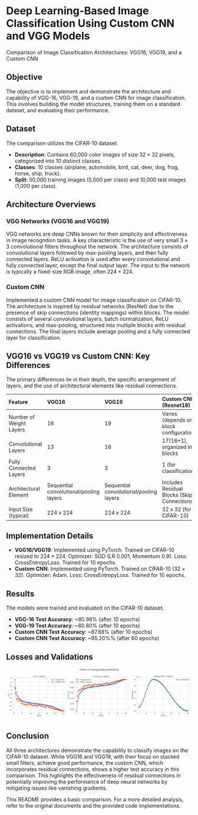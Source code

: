 # Deep Learning-Based Image Classification Using Custom CNN and VGG Models

Comparison of Image Classification Architectures: VGG16, VGG19, and a Custom CNN


## Objective

The objective is to implement and demonstrate the architecture and capability of VGG-16, VGG-19, and a custom CNN for image classification. This involves building the model structures, training them on a standard dataset, and evaluating their performance.

## Dataset

The comparison utilizes the CIFAR-10 dataset.
* **Description**: Contains 60,000 color images of size $32 \times 32$ pixels, categorized into 10 distinct classes.
* **Classes**: 10 classes (airplane, automobile, bird, cat, deer, dog, frog, horse, ship, truck).
* **Split**: 50,000 training images (5,000 per class) and 10,000 test images (1,000 per class).

## Architecture Overviews

### VGG Networks (VGG16 and VGG19)

VGG networks are deep CNNs known for their simplicity and effectiveness in image recognition tasks. A key characteristic is the use of very small $3 \times 3$ convolutional filters throughout the network. The architecture consists of convolutional layers followed by max-pooling layers, and then fully connected layers. ReLU activation is used after every convolutional and fully connected layer, except the final output layer. The input to the network is typically a fixed-size RGB image, often $224 \times 224$.

### Custom CNN

Implemented a custom CNN model for image classification on CIFAR-10. The architecture is inspired by residual networks (ResNet) due to the presence of skip connections (identity mappings) within blocks. The model consists of several convolutional layers, batch normalization, ReLU activations, and max-pooling, structured into multiple blocks with residual connections. The final layers include average pooling and a fully connected layer for classification.

## VGG16 vs VGG19 vs Custom CNN: Key Differences

The primary differences lie in their depth, the specific arrangement of layers, and the use of architectural elements like residual connections.

| Feature                | VGG16                     | VGG19                     | Custom CNN (Resnet18) |
| :--------------------- | :------------------------ | :------------------------ | :------------------------- |
| Number of Weight Layers | 16                        | 19                        | Varies (depends on block configuration) |
| Convolutional Layers   | 13                        | 16                        | 17(16+1), organized in blocks |
| Fully Connected Layers | 3                         | 3                         | 1 (for classification) |
| Architectural Element  | Sequential convolutional/pooling layers | Sequential convolutional/pooling layers | Includes Residual Blocks (Skip Connections) |
| Input Size (typical)   | 224 x 224          | 224 x 224          | 32 x 32 (for CIFAR-10) |

## Implementation Details

* **VGG16/VGG19**: Implemented using PyTorch. Trained on CIFAR-10 resized to $224 \times 224$. Optimizer: SGD (LR 0.001, Momentum 0.9). Loss: CrossEntropyLoss. Trained for 10 epochs.
* **Custom CNN**: Implemented using PyTorch. Trained on CIFAR-10 ($32 \times 32$). Optimizer: Adam. Loss: CrossEntropyLoss. Trained for 10 epochs.

## Results

The models were trained and evaluated on the CIFAR-10 dataset.

* **VGG-16 Test Accuracy**: ~80.98% (after 10 epochs)
* **VGG-19 Test Accuracy**: ~80.80% (after 10 epochs)
* **Custom CNN Test Accuracy**: ~87.68% (after 10 epochs)
* **Custom CNN Test Accuracy**: ~95.20%% (after 60 epochs)


## Losses and Validations
![training_history_pytorch.png](assets/training_history_pytorch.png?raw=true "training_history_pytorch.png")

## Conclusion

All three architectures demonstrate the capability to classify images on the CIFAR-10 dataset. While VGG16 and VGG19, with their focus on stacked small filters, achieve good performance, the custom CNN, which incorporates residual connections, shows a higher test accuracy in this comparison. This highlights the effectiveness of residual connections in potentially improving the performance of deep neural networks by mitigating issues like vanishing gradients.

This README provides a basic comparison. For a more detailed analysis, refer to the original documents and the provided code implementations.